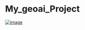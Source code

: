 # My_geoai_Project

[![image](https://colab.research.google.com/assets/colab-badge.svg)](https://colab.research.google.com/github/deskaygraphics/My_geoai_Project/blob/main/Download_data.ipynb)



